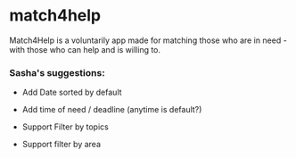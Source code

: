 # match4help

Match4Help is a voluntarily app made for matching those who are in need - with those who can help and is willing to.

### Sasha's suggestions:

- Add Date sorted by default
- Add time of need / deadline (anytime is default?)

- Support Filter by topics
- Support filter by area
